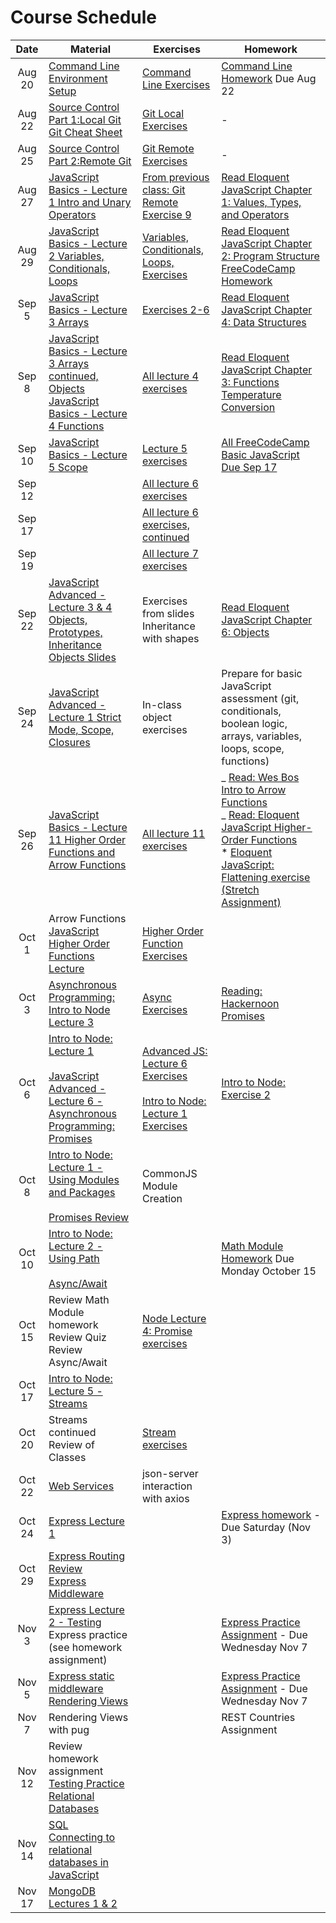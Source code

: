 # Course Schedule

|  Date  | Material                                                                                                                                                                                | Exercises                                                                                                                                                                                      | Homework                                                                                                                                                                                                                                                                                                                  |
| :----: | --------------------------------------------------------------------------------------------------------------------------------------------------------------------------------------- | ---------------------------------------------------------------------------------------------------------------------------------------------------------------------------------------------- | ------------------------------------------------------------------------------------------------------------------------------------------------------------------------------------------------------------------------------------------------------------------------------------------------------------------------- |
| Aug 20 | [Command Line](./lectures/02-command-line) <br/> [Environment Setup](environment.md)                                                                                                    | [Command Line Exercises](./lectures/02-command-line/exercises.md)                                                                                                                              | [Command Line Homework](./lectures/02-command-line/homework.md) Due Aug 22                                                                                                                                                                                                                                                |
| Aug 22 | [Source Control Part 1:Local Git](./lectures/03-source-control)<br/>[Git Cheat Sheet](./lectures/03-source-control/git-cheatsheet.pdf)                                                  | [Git Local Exercises](./lectures/03-source-control/exercises-local.md)                                                                                                                         | -                                                                                                                                                                                                                                                                                                                         |
| Aug 25 | [Source Control Part 2:Remote Git](./lectures/03-source-control)                                                                                                                        | [Git Remote Exercises](./lectures/03-source-control/exercises-remote.md)                                                                                                                       | -                                                                                                                                                                                                                                                                                                                         |
| Aug 27 | [JavaScript Basics - Lecture 1 Intro and Unary Operators](./lectures/04-javascript-basics)                                                                                              | [From previous class: Git Remote Exercise 9](./lectures/03-source-control/exercises-remote.md)                                                                                                 | [Read Eloquent JavaScript Chapter 1: Values, Types, and Operators](https://eloquentjavascript.net/01_values.html)                                                                                                                                                                                                         |
| Aug 29 | [JavaScript Basics - Lecture 2 Variables, Conditionals, Loops](./lectures/04-javascript-basics)                                                                                         | [Variables, Conditionals, Loops, Exercises](./lectures/04-javascript-basics/lecture02-exercises.md)                                                                                            | [Read Eloquent JavaScript Chapter 2: Program Structure](https://eloquentjavascript.net/02_program_structure.html) <br>[FreeCodeCamp Homework](./lectures/04-javascript-basics/lecture02-homework.md)                                                                                                                      |
| Sep 5  | [JavaScript Basics - Lecture 3 Arrays](./lectures/04-javascript-basics)                                                                                                                 | [Exercises 2-6](./lectures/04-javascript-basics/lecture03-exercises.md)                                                                                                                        | [Read Eloquent JavaScript Chapter 4: Data Structures](https://eloquentjavascript.net/04_data.html)                                                                                                                                                                                                                        |
| Sep 8  | [JavaScript Basics - Lecture 3 Arrays continued, Objects](./lectures/04-javascript-basics)<br/>[JavaScript Basics - Lecture 4 Functions](./lectures/04-javascript-basics)               | [All lecture 4 exercises](./lectures/04-javascript-basics/lecture04-exercises.md)                                                                                                              | [Read Eloquent JavaScript Chapter 3: Functions](https://eloquentjavascript.net/03_functions.html)<br>[Temperature Conversion](https://classroom.github.com/a/BNcJkRjq)                                                                                                                                                    |
| Sep 10 | [JavaScript Basics - Lecture 5 Scope](./lectures/04-javascript-basics)                                                                                                                  | [Lecture 5 exercises](./lectures/04-javascript-basics/lecture05-exercises.md)                                                                                                                  | [All FreeCodeCamp Basic JavaScript Due Sep 17](https://learn.freecodecamp.org)                                                                                                                                                                                                                                            |
| Sep 12 |                                                                                                                                                                                         | [All lecture 6 exercises](./lectures/04-javascript-basics/lecture06-exercises.md)                                                                                                              |                                                                                                                                                                                                                                                                                                                           |
| Sep 17 |                                                                                                                                                                                         | [All lecture 6 exercises, continued](./lectures/04-javascript-basics/lecture06-exercises.md)                                                                                                   |                                                                                                                                                                                                                                                                                                                           |
| Sep 19 |                                                                                                                                                                                         | [All lecture 7 exercises](./lectures/04-javascript-basics/lecture07-exercises.md)                                                                                                              |                                                                                                                                                                                                                                                                                                                           |
| Sep 22 | [JavaScript Advanced - Lecture 3 & 4 Objects, Prototypes, Inheritance](./lectures/05-advanced-javascript/) <br/>[Objects Slides](https://slides.com/aaronrobinson-1/javascript-objects) | Exercises from slides<br/> Inheritance with shapes                                                                                                                                             | [Read Eloquent JavaScript Chapter 6: Objects](https://eloquentjavascript.net/06_object.html)                                                                                                                                                                                                                              |
| Sep 24 | [JavaScript Advanced - Lecture 1 Strict Mode, Scope, Closures](./lectures/05-advanced-javascript/)                                                                                      | In-class object exercises                                                                                                                                                                      | Prepare for basic JavaScript assessment (git, conditionals, boolean logic, arrays, variables, loops, scope, functions)                                                                                                                                                                                                    |
| Sep 26 | [JavaScript Basics - Lecture 11 Higher Order Functions and Arrow Functions](./lectures/04-javascript-basics)                                                                            | [All lecture 11 exercises](./lectures/04-javascript-basics/lecture11-exercises.md)                                                                                                             | _ [Read: Wes Bos Intro to Arrow Functions](https://wesbos.com/arrow-functions/)<br/>_ [Read: Eloquent JavaScript Higher-Order Functions](https://eloquentjavascript.net/05_higher_order.html)<br/>\* [Eloquent JavaScript: Flattening exercise (Stretch Assignment)](https://eloquentjavascript.net/05_higher_order.html) |
| Oct 1  | Arrow Functions<br/>[JavaScript Higher Order Functions Lecture](./lectures/10-higher-order-functions)                                                                                   | [Higher Order Function Exercises](./lectures/10-higher-order-functions/exercises.md)                                                                                                           |                                                                                                                                                                                                                                                                                                                           |
| Oct 3  | [Asynchronous Programming: Intro to Node Lecture 3](./lectures/06-intro-to-node)                                                                                                        | [Async Exercises](./lectures/06-intro-to-node/lecture03-exercises.md)                                                                                                                          | [Reading: Hackernoon Promises](https://hackernoon.com/understanding-promises-in-javascript-13d99df067c1)                                                                                                                                                                                                                  |
| Oct 6  | [Intro to Node: Lecture 1](./lectures/06-intro-to-node)<br/><br/>[JavaScript Advanced - Lecture 6 - Asynchronous Programming: Promises](./lectures/05-advanced-javascript/)             | [Advanced JS: Lecture 6 Exercises](./lectures/05-advanced-javascript/lecture06-exercises.md)<br/><br/>[Intro to Node: Lecture 1 Exercises](./lectures/06-intro-to-node/lecture01-exercises.md) | [Intro to Node: Exercise 2](./lectures/06-intro-to-node/lecture01-exercises.md)                                                                                                                                                                                                                                           |
| Oct 8  | [Intro to Node: Lecture 1 - Using Modules and Packages](./lectures/06-intro-to-node)<br/><br/>[Promises Review](./lectures/05-advanced-javascript/)                                     | CommonJS Module Creation                                                                                                                                                                       |                                                                                                                                                                                                                                                                                                                           |
| Oct 10 | [Intro to Node: Lecture 2 - Using Path](./lectures/06-intro-to-node)<br/><br/>[Async/Await](./lectures/05-advanced-javascript/)                                                         |                                                                                                                                                                                                | [Math Module Homework](https://classroom.github.com/a/WoLDoaz-) Due Monday October 15                                                                                                                                                                                                                                     |
| Oct 15 | Review Math Module homework<br/>Review Quiz<br />Review Async/Await                                                                                                                     | [Node Lecture 4: Promise exercises](./lectures/06-intro-to-node/lecture04-exercises.md)                                                                                                        |                                                                                                                                                                                                                                                                                                                           |
| Oct 17 | [Intro to Node: Lecture 5 - Streams](./lectures/06-intro-to-node)                                                                                                                       |                                                                                                                                                                                                |                                                                                                                                                                                                                                                                                                                           |
| Oct 20 | Streams continued <br/> Review of Classes                                                                                                                                               | [Stream exercises](./06-intro-to-node/lecture-05-exercises.md)                                                                                                                                 |                                                                                                                                                                                                                                                                                                                           |
| Oct 22 | [Web Services](./lectures/08-creating-web-services)                                                                                                                                     | json-server interaction with axios                                                                                                                                                             |                                                                                                                                                                                                                                                                                                                           |
| Oct 24 | [Express Lecture 1](./lectures/09-express)                                                                                                                                              |                                                                                                                                                                                                | [Express homework](https://classroom.github.com/a/smZGD-PR) - Due Saturday (Nov 3)                                                                                                                                                                                                                                        |
| Oct 29 | [Express Routing Review](https://expressjs.com/en/guide/routing.html)<br/>[Express Middleware](https://expressjs.com/en/guide/writing-middleware.html)                                  |                                                                                                                                                                                                |                                                                                                                                                                                                                                                                                                                           |
| Nov 3  | [Express Lecture 2 - Testing](./lectures/09-express)<br />Express practice (see homework assignment)                                                                                    |                                                                                                                                                                                                | [Express Practice Assignment](https://classroom.github.com/a/-iaaaSt0) - Due Wednesday Nov 7                                                                                                                                                                                                                              |
| Nov 5  | [Express static middleware](https://expressjs.com/en/starter/static-files.html) [Rendering Views](https://expressjs.com/en/guide/using-template-engines.html)                           |                                                                                                                                                                                                | [Express Practice Assignment](https://classroom.github.com/a/-iaaaSt0) - Due Wednesday Nov 7                                                                                                                                                                                                                              |
| Nov 7  | Rendering Views with pug                                                                                                                                                                |                                                                                                                                                                                                | REST Countries Assignment                                                                                                                                                                                                                                                                                                 |
| Nov 12 | Review homework assignment<br/>[Testing Practice](./lectures/13-testing-practice) <br /> [Relational Databases](./lectures/14-relational-databases)                                     |                                                                                                                                                                                                |                                                                                                                                                                                                                                                                                                                           |
| Nov 14 | [SQL](http://files.zeroturnaround.com/pdf/zt_sql_cheat_sheet.pdf) <br />[Connecting to relational databases in JavaScript](./lectures/14-relational-databases)                          |                                                                                                                                                                                                |                                                                                                                                                                                                                                                                                                                           |
| Nov 17 | [MongoDB Lectures 1 & 2](./lectures/15-mongodb)                                                                                                                                                        |                                                                                                                                                                                                |                                                                                                                                                                                                                                                                                                                           |
